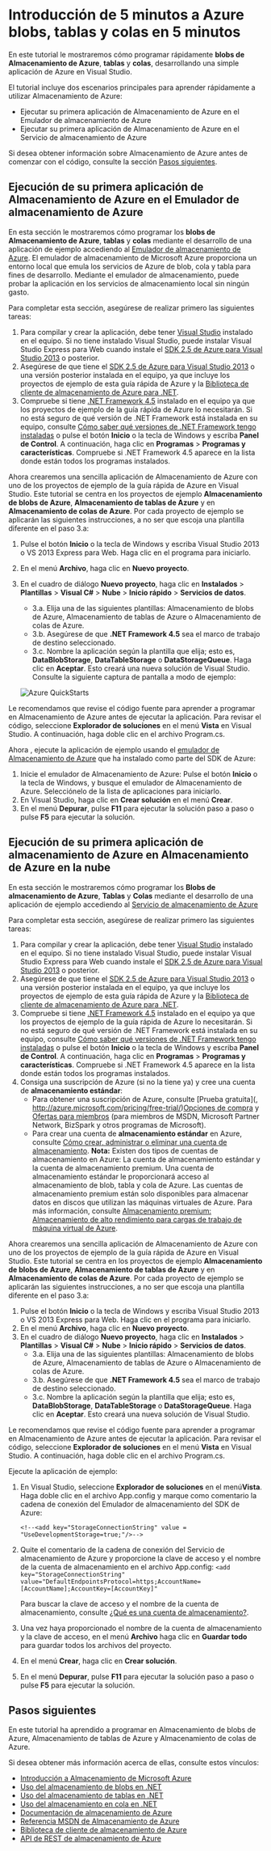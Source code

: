 <properties 
	pageTitle="Introducción de 5 minutos a Azure blobs, tablas y colas en 5 minutos" 
	description="Mejore sus habilidades rápidamente en Microsoft Azure blobs, tablas y colas con las guías de inicio rápido de Azure y Visual Studio." 
	services="storage" 
	documentationCenter=".net" 
	authors="Selcin" 
	manager="adinah" 
	editor=""/>

<tags 
	ms.service="storage" 
	ms.workload="storage" 
	ms.tgt_pltfrm="na" 
	ms.devlang="dotnet" 
	ms.topic="hero-article" 
	ms.date="02/18/2015" 
	ms.author="selcint"/>

# Introducción de 5 minutos a Azure blobs, tablas y colas en 5 minutos 

En este tutorial le mostraremos cómo programar rápidamente **blobs de Almacenamiento de Azure**, **tablas** y **colas**, desarrollando una simple aplicación de Azure en Visual Studio. 

El tutorial incluye dos escenarios principales para aprender rápidamente a utilizar Almacenamiento de Azure:

- Ejecutar su primera aplicación de Almacenamiento de Azure en el Emulador de almacenamiento de Azure
- Ejecutar su primera aplicación de Almacenamiento de Azure en el Servicio de almacenamiento de Azure

Si desea obtener información sobre Almacenamiento de Azure antes de comenzar con el código, consulte la sección [Pasos siguientes](#next-steps).

## Ejecución de su primera aplicación de Almacenamiento de Azure en el Emulador de almacenamiento de Azure

En esta sección le mostraremos cómo programar los **blobs de Almacenamiento de Azure**, **tablas** y **colas** mediante el desarrollo de una aplicación de ejemplo accediendo al [Emulador de almacenamiento de Azure](https://msdn.microsoft.com/library/azure/hh403989.aspx). El emulador de almacenamiento de Microsoft Azure proporciona un entorno local que emula los servicios de Azure de blob, cola y tabla para fines de desarrollo. Mediante el emulador de almacenamiento, puede probar la aplicación en los servicios de almacenamiento local sin ningún gasto.

Para completar esta sección, asegúrese de realizar primero las siguientes tareas:

1. Para compilar y crear la aplicación, debe tener [Visual Studio](http://www.visualstudio.com/visual-studio-homepage-vs.aspx) instalado en el equipo. Si no tiene instalado Visual Studio, puede instalar Visual Studio Express para Web cuando instale el [SDK 2.5 de Azure para Visual Studio 2013](http://go.microsoft.com/fwlink/?linkid=324322&clcid=0x409) o posterior. 
2. Asegúrese de que tiene el [SDK 2.5 de Azure para Visual Studio 2013](http://go.microsoft.com/fwlink/?linkid=324322&clcid=0x409) o una versión posterior instalada en el equipo, ya que incluye los proyectos de ejemplo de esta guía rápida de Azure y la [Biblioteca de cliente de almacenamiento de Azure para .NET](https://msdn.microsoft.com/library/azure/wa_storage_30_reference_home.aspx).  
3. Compruebe si tiene [.NET Framework 4.5](http://www.microsoft.com/download/details.aspx?id=30653) instalado en el equipo ya que los proyectos de ejemplo de la guía rápida de Azure lo necesitarán. Si no está seguro de qué versión de .NET Framework está instalada en su equipo, consulte [Cómo saber qué versiones de .NET Framework tengo instaladas](https://msdn.microsoft.com/vstudio/hh925568.aspx) o pulse el botón **Inicio** o la tecla de Windows y escriba **Panel de Control**. A continuación, haga clic en **Programas** > **Programas y características**. Compruebe si .NET Framework 4.5 aparece en la lista donde están todos los programas instalados.

Ahora crearemos una sencilla aplicación de Almacenamiento de Azure con uno de los proyectos de ejemplo de la guía rápida de Azure en Visual Studio. Este tutorial se centra en los proyectos de ejemplo **Almacenamiento de blobs de Azure**, **Almacenamiento de tablas de Azure** y en **Almacenamiento de colas de Azure**. Por cada proyecto de ejemplo se aplicarán las siguientes instrucciones, a no ser que escoja una plantilla diferente en el paso 3.a:

1. Pulse el botón **Inicio** o la tecla de Windows y escriba Visual Studio 2013 o VS 2013 Express para Web. Haga clic en el programa para iniciarlo.
2. En el menú **Archivo**, haga clic en **Nuevo proyecto**.
3. En el cuadro de diálogo **Nuevo proyecto**, haga clic en **Instalados** > **Plantillas** > **Visual C#** > **Nube** > **Inicio rápido** > **Servicios de datos**.
	- 3.a.  Elija una de las siguientes plantillas: Almacenamiento de blobs de Azure, Almacenamiento de tablas de Azure o Almacenamiento de colas de Azure. 
	- 3.b. Asegúrese de que **.NET Framework 4.5** sea el marco de trabajo de destino seleccionado.	
	- 3.c. Nombre la aplicación según la plantilla que elija; esto es, **DataBlobStorage**, **DataTableStorage** o **DataStorageQueue**. Haga clic en **Aceptar**. Esto creará una nueva solución de Visual Studio. Consulte la siguiente captura de pantalla a modo de ejemplo:
	
	![Azure QuickStarts][Image1]

Le recomendamos que revise el código fuente para aprender a programar en Almacenamiento de Azure antes de ejecutar la aplicación. Para revisar el código, seleccione **Explorador de soluciones** en el menú **Vista** en Visual Studio. A continuación, haga doble clic en el archivo Program.cs. 

Ahora , ejecute la aplicación de ejemplo usando el [emulador de Almacenamiento de Azure](https://msdn.microsoft.com/library/azure/hh403989.aspx) que ha instalado como parte del SDK de Azure:

1.	Inicie el emulador de Almacenamiento de Azure: Pulse el botón **Inicio** o la tecla de Windows, y busque el emulador de Almacenamiento de Azure. Selecciónelo de la lista de aplicaciones para iniciarlo.
2.	En Visual Studio, haga clic en **Crear solución** en el menú **Crear**. 
3.	En el menú **Depurar**, pulse **F11** para ejecutar la solución paso a paso o pulse **F5** para ejecutar la solución.

## Ejecución de su primera aplicación de almacenamiento de Azure en Almacenamiento de Azure en la nube
En esta sección le mostraremos cómo programar los **Blobs de almacenamiento de Azure**, **Tablas** y **Colas** mediante el desarrollo de una aplicación de ejemplo accediendo al [Servicio de almacenamiento de Azure](http://azure.microsoft.com/documentation/services/storage/)

Para completar esta sección, asegúrese de realizar primero las siguientes tareas:

1. Para compilar y crear la aplicación, debe tener [Visual Studio](http://www.visualstudio.com/visual-studio-homepage-vs.aspx) instalado en el equipo. Si no tiene instalado Visual Studio, puede instalar Visual Studio Express para Web cuando instale el [SDK 2.5 de Azure para Visual Studio 2013](http://go.microsoft.com/fwlink/?linkid=324322&clcid=0x409) o posterior. 
2. Asegúrese de que tiene el [SDK 2.5 de Azure para Visual Studio 2013](http://go.microsoft.com/fwlink/?linkid=324322&clcid=0x409) o una versión posterior instalada en el equipo, ya que incluye los proyectos de ejemplo de esta guía rápida de Azure y la [Biblioteca de cliente de almacenamiento de Azure para .NET](https://msdn.microsoft.com/library/azure/wa_storage_30_reference_home.aspx).  
3. Compruebe si tiene [.NET Framework 4.5](http://www.microsoft.com/download/details.aspx?id=30653) instalado en el equipo ya que los proyectos de ejemplo de la guía rápida de Azure lo necesitarán. Si no está seguro de qué versión de .NET Framework está instalada en su equipo, consulte [Cómo saber qué versiones de .NET Framework tengo instaladas](https://msdn.microsoft.com/vstudio/hh925568.aspx) o pulse el botón **Inicio** o la tecla de Windows y escriba **Panel de Control**. A continuación, haga clic en **Programas** > **Programas y características**. Compruebe si .NET Framework 4.5 aparece en la lista donde están todos los programas instalados.
4.	Consiga una suscripción de Azure (si no la tiene ya) y cree una cuenta de **almacenamiento estándar**:
	- Para obtener una suscripción de Azure, consulte [Prueba gratuita](, http://azure.microsoft.com/pricing/free-trial/)[Opciones de compra](http://azure.microsoft.com/pricing/purchase-options/) y [Ofertas para miembros](http://azure.microsoft.com/pricing/member-offers/) (para miembros de MSDN, Microsoft Partner Network, BizSpark y otros programas de Microsoft).
	- Para crear una cuenta de **almacenamiento estándar** en Azure, consulte [Cómo crear, administrar o eliminar una cuenta de almacenamiento](storage-create-storage-account.md). **Nota:** Existen dos tipos de cuentas de almacenamiento en Azure: La cuenta de almacenamiento estándar y la cuenta de almacenamiento premium. Una cuenta de almacenamiento estándar le proporcionará acceso al almacenamiento de blob, tabla y cola de Azure. Las cuentas de almacenamiento premium están solo disponibles para almacenar datos en discos que utilizan las máquinas virtuales de Azure. Para más información, consulte [Almacenamiento premium: Almacenamiento de alto rendimiento para cargas de trabajo de máquina virtual de Azure](storage-premium-storage-preview-portal.md).

Ahora crearemos una sencilla aplicación de Almacenamiento de Azure con uno de los proyectos de ejemplo de la guía rápida de Azure en Visual Studio. Este tutorial se centra en los proyectos de ejemplo **Almacenamiento de blobs de Azure**, **Almacenamiento de tablas de Azure** y en **Almacenamiento de colas de Azure**. Por cada proyecto de ejemplo se aplicarán las siguientes instrucciones, a no ser que escoja una plantilla diferente en el paso 3.a:

1. Pulse el botón **Inicio** o la tecla de Windows y escriba Visual Studio 2013 o VS 2013 Express para Web. Haga clic en el programa para iniciarlo.
2. En el menú **Archivo**, haga clic en **Nuevo proyecto**.
3. En el cuadro de diálogo **Nuevo proyecto**, haga clic en **Instalados** > **Plantillas** > **Visual C#** > **Nube** > **Inicio rápido** > **Servicios de datos**.
	- 3.a. Elija una de las siguientes plantillas: Almacenamiento de blobs de Azure, Almacenamiento de tablas de Azure o Almacenamiento de colas de Azure. 
	- 3.b. Asegúrese de que **.NET Framework 4.5** sea el marco de trabajo de destino seleccionado.
	- 3.c. Nombre la aplicación según la plantilla que elija; esto es, **DataBlobStorage**, **DataTableStorage** o **DataStorageQueue**. Haga clic en **Aceptar**. Esto creará una nueva solución de Visual Studio. 

Le recomendamos que revise el código fuente para aprender a programar en Almacenamiento de Azure antes de ejecutar la aplicación. Para revisar el código, seleccione **Explorador de soluciones** en el menú **Vista** en Visual Studio. A continuación, haga doble clic en el archivo Program.cs. 

Ejecute la aplicación de ejemplo:

1.	En Visual Studio, seleccione **Explorador de soluciones** en el menú**Vista**. Haga doble clic en el archivo App.config y marque como comentario la cadena de conexión del Emulador de almacenamiento del SDK de Azure: 

	`<!--<add key="StorageConnectionString" value = "UseDevelopmentStorage=true;"/>-->`

2.	Quite el comentario de la cadena de conexión del Servicio de almacenamiento de Azure y proporcione la clave de acceso y el nombre de la cuenta de almacenamiento en el archivo App.config:
	`<add key="StorageConnectionString" value="DefaultEndpointsProtocol=https;AccountName=[AccountName];AccountKey=[AccountKey]"` 

	Para buscar la clave de acceso y el nombre de la cuenta de almacenamiento, consulte [¿Qué es una cuenta de almacenamiento?](storage-whatis-account.md). 

3.	Una vez haya proporcionado el nombre de la cuenta de almacenamiento y la clave de acceso, en el menú **Archivo** haga clic en **Guardar todo** para guardar todos los archivos del proyecto. 
4.	En el menú **Crear**, haga clic en **Crear solución**. 
5.	En el menú **Depurar**, pulse **F11** para ejecutar la solución paso a paso o pulse **F5** para ejecutar la solución.


## Pasos siguientes
En este tutorial ha aprendido a programar en Almacenamiento de blobs de Azure, Almacenamiento de tablas de Azure y Almacenamiento de colas de Azure. 

Si desea obtener más información acerca de ellas, consulte estos vínculos:

* [Introducción a Almacenamiento de Microsoft Azure](storage-introduction.md)
* [Uso del almacenamiento de blobs en .NET](storage-dotnet-how-to-use-blobs.md)
* [Uso del almacenamiento de tablas en .NET](storage-dotnet-how-to-use-tables.md)
* [Uso del almacenamiento en cola en .NET](storage-dotnet-how-to-use-queues.md)
* [Documentación de almacenamiento de Azure](http://azure.microsoft.com/documentation/services/storage/)
* [Referencia MSDN de Almacenamiento de Azure](http://msdn.microsoft.com/library/azure/gg433040.aspx)
* [Biblioteca de cliente de almacenamiento de Azure](https://msdn.microsoft.com/library/azure/wa_storage_30_reference_home.aspx)
* [API de REST de almacenamiento de Azure](https://msdn.microsoft.com/library/azure/dd179355.aspx)

[Image1]: ./media/storage-getting-started-guide/QuickStart.png



<!--HONumber=52--> 
